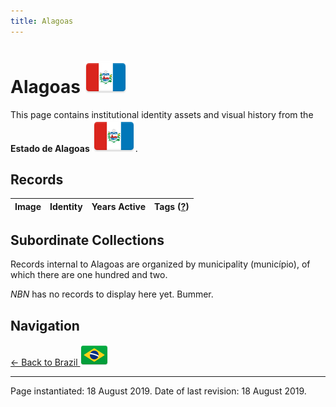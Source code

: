 ```yaml
---
title: Alagoas
---
```


# Alagoas <img src="../../images/FlagKit/SA/BR/AL/AL@3x.png" class="flagkit-head">

This page contains institutional identity assets and visual history from the **Estado de Alagoas** <img src="../../images/FlagKit/SA/BR/AL/AL@3x.png" class="flagkit">.

## Records

| Image | Identity | Years Active | Tags ([?](/guide/flags.html#Flags-Aiding-in-Classification)) |
| :---: | :------- | :-----------:| :---: |

## Subordinate Collections

Records internal to Alagoas are organized by municipality (município), of which there are one hundred and two.

*NBN* has no records to display here yet. Bummer.

## Navigation

[← Back to Brazil <img src="../../images/FlagKit/SA/BR/BR@2x.png" class="flagkit">](../BR.html)

---

Page instantiated: 18 August 2019.
Date of last revision: 18 August 2019.